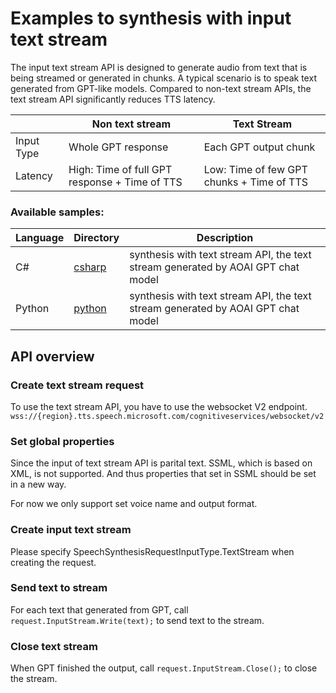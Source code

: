 # Examples to synthesis with input text stream

The input text stream API is designed to generate audio from text that is being streamed or generated in chunks. A typical scenario is to speak text generated from GPT-like models. Compared to non-text stream APIs, the text stream API significantly reduces TTS latency.

|  | Non text stream | Text Stream |
| ---------- | -------- | ----------- |
| Input Type | Whole GPT response | Each GPT output chunk |
| Latency | High: Time of full GPT response + Time of TTS | Low: Time of few GPT chunks + Time of TTS |

### Available samples:

| Language | Directory | Description |
| ---------- | -------- | ----------- |
| C# | [csharp](console) | synthesis with text stream API, the text stream generated by AOAI GPT chat model  |
| Python | [python](../../python/tts-text-stream/) | synthesis with text stream API, the text stream generated by AOAI GPT chat model  |

## API overview
### Create text stream request
To use the text stream API, you have to use the websocket V2 endpoint.  
```wss://{region}.tts.speech.microsoft.com/cognitiveservices/websocket/v2```

### Set global properties
Since the input of text stream API is parital text. SSML, which is based on XML, is not supported. And thus properties that set in SSML should be set in a new way.  

For now we only support set voice name and output format.

### Create input text stream
Please specify SpeechSynthesisRequestInputType.TextStream when creating the request.

### Send text to stream
For each text that generated from GPT, call `request.InputStream.Write(text);` to send text to the stream.

### Close text stream
When GPT finished the output, call `request.InputStream.Close();` to close the stream.


